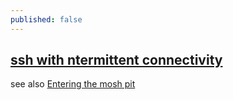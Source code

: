 ```yaml
---
published: false
---
```

## [ssh with ntermittent connectivity](https://mosh.org/)

see also [Entering the mosh pit](https://lwn.net/Articles/722923/)
